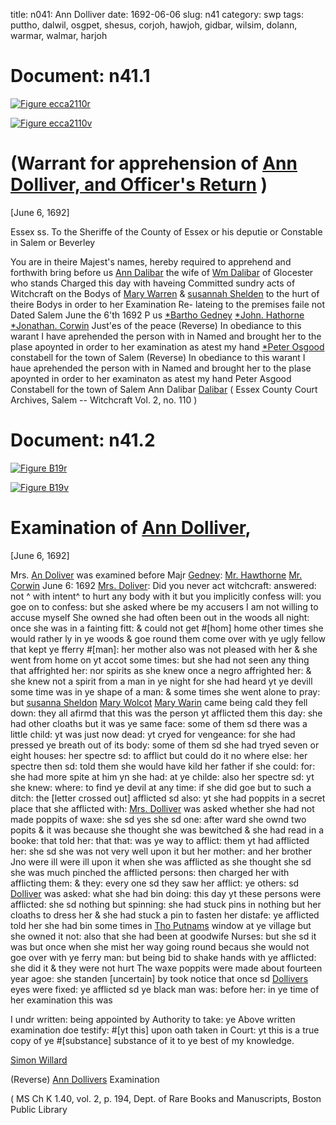 title: n041: Ann Dolliver
date: 1692-06-06
slug: n41
category: swp
tags: puttho, dalwil, osgpet, shesus, corjoh, hawjoh, gidbar, wilsim, dolann, warmar, walmar, harjoh




<div markdown class="doc" id="n41.1">

# Document: n41.1



<span markdown class="figure">[![Figure ecca2110r](archives/ecca/thumb/ecca2110r.jpg)](archives/ecca/large/ecca2110r.jpg)</span>



<span markdown class="figure">[![Figure ecca2110v](archives/ecca/thumb/ecca2110v.jpg)](archives/ecca/large/ecca2110v.jpg)</span>


# (Warrant for apprehension of [Ann Dolliver, and Officer's Return](/tag/dolann.html) )

[June 6, 1692]

Essex ss. To the Sheriffe of the County of Essex or his deputie  or Constable in Salem or Beverley

You are in theire Majest's names, hereby required to apprehend  and forthwith bring before us [Ann Dalibar](/tag/dolann.html) the wife of [Wm Dalibar](/tag/dalwil.html) of  Glocester who stands Charged this day with haveing Committed  sundry acts of Witchcraft on the Bodys of [Mary Warren](/tag/warmar.html) & [susannah Shelden](/tag/shesus.html) to the hurt of theire Bodys in order to her Examination Re-  lateing to the premises faile not Dated Salem June the 6'th 1692
P us  [*Bartho Gedney](/tag/gidbar.html)  [*John. Hathorne](/tag/hawjoh.html)  [*Jonathan. Corwin](/tag/corjoh.html)  Just'es of the peace (Reverse) In obediance to this warant I have aprehended the person  with in Named and brought her to the plase apoynted in order to her  examination as atest my hand [*Peter Osgood](/tag/osgpet.html) constabell for the town of Salem (Reverse) In obediance to this warant I haue aprehended the person with in Named and brought her to the plase apoynted in order to her examinaton as atest my hand Peter Asgood Constabell for the town of Salem  Ann Dalibar [Dalibar](/tag/dolann.html) ( Essex County Court Archives, Salem -- Witchcraft Vol. 2, no. 110 ) 

</div>



<div markdown class="doc" id="n41.2">

# Document: n41.2



<span markdown class="figure">[![Figure B19r](archives/BPL/gifs/B19A.gif)](archives/BPL/LARGE/B19A.jpg)</span>



<span markdown class="figure">[![Figure B19v](archives/BPL/gifs/B19B.gif)](archives/BPL/LARGE/B19B.jpg)</span>


# Examination of [Ann Dolliver](/tag/dolann.html),

[June 6, 1692]

Mrs. [An Doliver](/tag/dolann.html) was examined before Majr [Gedney](/tag/gidbar.html): [Mr. Hawthorne](/tag/harjoh.html) [Mr. Corwin](/tag/corjoh.html) June 6: 1692 [Mrs. Doliver](/tag/dolann.html): Did you never act witchcraft: answered: not ^ with intent^ to hurt any body with it but you implicitly confess will: you goe on to confess: but she asked where be my accusers I am not willing to accuse myself She owned she had often been out in the woods all night: once she was in a fainting fitt: & could not get #[hom] home other times she would rather ly in ye woods & goe round them come over with ye ugly fellow that kept ye fferry #[man]: her mother also was not pleased with her & she went from home on yt accot some times: but she had not seen any thing that affrighted her: nor spirits as she knew once a negro affrighted her: & she knew not a spirit from a man in ye night for she had heard yt ye devill some time was in ye shape of a man: & some times she went alone to pray: but [susanna Sheldon](/tag/shesus.html) [Mary Wolcot](/tag/walmar.html) [Mary Warin](/tag/warmar.html) came being cald they fell down: they all afirmd that this was the person yt afflicted them this day: she had other cloaths but it was ye same face: some of them sd there was a little child: yt was just now dead: yt cryed for vengeance: for she had pressed ye breath out of its body: some of them sd she had tryed seven or eight houses: her spectre sd: to afflict but could do it no where else: her spectre then sd: told them she would have kild her father if she could: for: she had more spite at him yn she had: at ye childe: also her spectre sd: yt she knew: where: to find ye devil at any time: if she did goe but to such a ditch: the [letter crossed out] afflicted sd also: yt she had poppits in a secret place that she afflicted with: [Mrs. Dolliver](/tag/dolann.html) was asked whether she had not made poppits of waxe: she sd yes she sd one: after ward she ownd two popits & it was because she thought she was bewitched & she had read in a booke: that told her: that that: was ye way to afflict: them yt had afflicted her: she sd she was not very well upon it but her mother: and her brother Jno were ill were ill upon it when she was afflicted as she thought she sd she was much pinched the afflicted persons: then charged her with afflicting them: & they: every one sd they saw her afflict: ye others: sd [Dolliver](/tag/dolann.html) was asked: what she had bin doing: this day yt these persons were afflicted: she sd nothing but spinning: she had stuck pins in nothing but her cloaths to dress her & she had stuck a pin to fasten her distafe: ye afflicted told her she had bin some times in [Tho Putnams](/tag/puttho.html) window at ye village but she owned it not: also that she had been at goodwife Nurses: but she sd it was but once when she mist her way going round becaus she would not goe over with ye ferry man: but being bid to shake hands with ye afflicted: she did it & they were not hurt The waxe poppits were made about fourteen year agoe: she standen [uncertain] by took notice that once sd [Dollivers](/tag/dolann.html) eyes were fixed: ye afflicted sd ye black man was: before her: in ye time of her examination this was

I undr written: being appointed by Authority to take: ye Above written examination doe testify: #[yt this] upon oath taken in Court: yt this is a true copy of ye #[substance] substance of it to ye best of my knowledge.

[Simon Willard](/tag/wilsim.html)

(Reverse) [Ann Dollivers](/tag/dolann.html) Examination

( MS Ch K 1.40, vol. 2, p. 194, Dept. of Rare Books and Manuscripts, Boston Public Library


</div>

